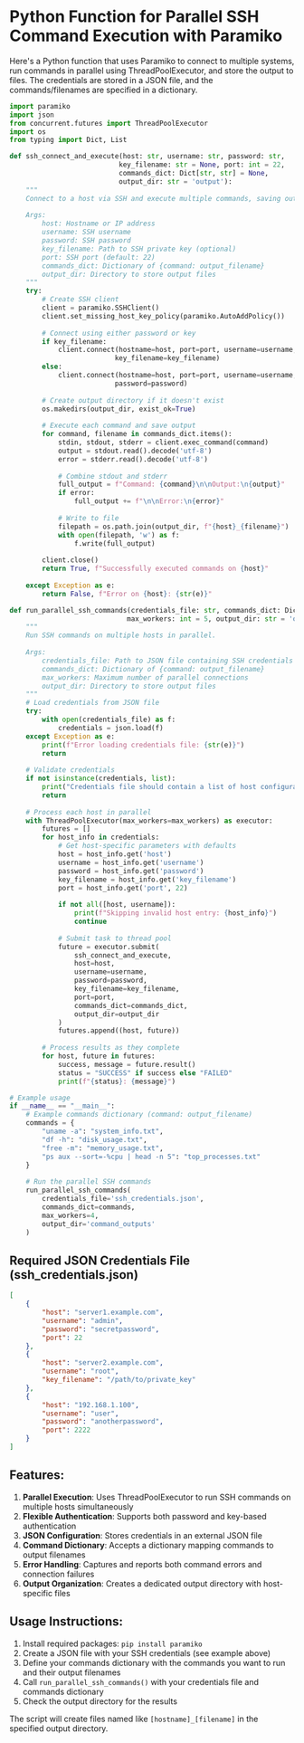 # Python Function for Parallel SSH Command Execution with Paramiko

Here's a Python function that uses Paramiko to connect to multiple systems, run commands in parallel using ThreadPoolExecutor, and store the output to files. The credentials are stored in a JSON file, and the commands/filenames are specified in a dictionary.

```python
import paramiko
import json
from concurrent.futures import ThreadPoolExecutor
import os
from typing import Dict, List

def ssh_connect_and_execute(host: str, username: str, password: str, 
                           key_filename: str = None, port: int = 22,
                           commands_dict: Dict[str, str] = None,
                           output_dir: str = 'output'):
    """
    Connect to a host via SSH and execute multiple commands, saving output to files.
    
    Args:
        host: Hostname or IP address
        username: SSH username
        password: SSH password
        key_filename: Path to SSH private key (optional)
        port: SSH port (default: 22)
        commands_dict: Dictionary of {command: output_filename}
        output_dir: Directory to store output files
    """
    try:
        # Create SSH client
        client = paramiko.SSHClient()
        client.set_missing_host_key_policy(paramiko.AutoAddPolicy())
        
        # Connect using either password or key
        if key_filename:
            client.connect(hostname=host, port=port, username=username, 
                          key_filename=key_filename)
        else:
            client.connect(hostname=host, port=port, username=username, 
                          password=password)
        
        # Create output directory if it doesn't exist
        os.makedirs(output_dir, exist_ok=True)
        
        # Execute each command and save output
        for command, filename in commands_dict.items():
            stdin, stdout, stderr = client.exec_command(command)
            output = stdout.read().decode('utf-8')
            error = stderr.read().decode('utf-8')
            
            # Combine stdout and stderr
            full_output = f"Command: {command}\n\nOutput:\n{output}"
            if error:
                full_output += f"\n\nError:\n{error}"
            
            # Write to file
            filepath = os.path.join(output_dir, f"{host}_{filename}")
            with open(filepath, 'w') as f:
                f.write(full_output)
        
        client.close()
        return True, f"Successfully executed commands on {host}"
    
    except Exception as e:
        return False, f"Error on {host}: {str(e)}"

def run_parallel_ssh_commands(credentials_file: str, commands_dict: Dict[str, str],
                             max_workers: int = 5, output_dir: str = 'output'):
    """
    Run SSH commands on multiple hosts in parallel.
    
    Args:
        credentials_file: Path to JSON file containing SSH credentials
        commands_dict: Dictionary of {command: output_filename}
        max_workers: Maximum number of parallel connections
        output_dir: Directory to store output files
    """
    # Load credentials from JSON file
    try:
        with open(credentials_file) as f:
            credentials = json.load(f)
    except Exception as e:
        print(f"Error loading credentials file: {str(e)}")
        return
    
    # Validate credentials
    if not isinstance(credentials, list):
        print("Credentials file should contain a list of host configurations")
        return
    
    # Process each host in parallel
    with ThreadPoolExecutor(max_workers=max_workers) as executor:
        futures = []
        for host_info in credentials:
            # Get host-specific parameters with defaults
            host = host_info.get('host')
            username = host_info.get('username')
            password = host_info.get('password')
            key_filename = host_info.get('key_filename')
            port = host_info.get('port', 22)
            
            if not all([host, username]):
                print(f"Skipping invalid host entry: {host_info}")
                continue
            
            # Submit task to thread pool
            future = executor.submit(
                ssh_connect_and_execute,
                host=host,
                username=username,
                password=password,
                key_filename=key_filename,
                port=port,
                commands_dict=commands_dict,
                output_dir=output_dir
            )
            futures.append((host, future))
        
        # Process results as they complete
        for host, future in futures:
            success, message = future.result()
            status = "SUCCESS" if success else "FAILED"
            print(f"{status}: {message}")

# Example usage
if __name__ == "__main__":
    # Example commands dictionary (command: output_filename)
    commands = {
        "uname -a": "system_info.txt",
        "df -h": "disk_usage.txt",
        "free -m": "memory_usage.txt",
        "ps aux --sort=-%cpu | head -n 5": "top_processes.txt"
    }
    
    # Run the parallel SSH commands
    run_parallel_ssh_commands(
        credentials_file='ssh_credentials.json',
        commands_dict=commands,
        max_workers=4,
        output_dir='command_outputs'
    )
```

## Required JSON Credentials File (ssh_credentials.json)

```json
[
    {
        "host": "server1.example.com",
        "username": "admin",
        "password": "secretpassword",
        "port": 22
    },
    {
        "host": "server2.example.com",
        "username": "root",
        "key_filename": "/path/to/private_key"
    },
    {
        "host": "192.168.1.100",
        "username": "user",
        "password": "anotherpassword",
        "port": 2222
    }
]
```

## Features:

1. **Parallel Execution**: Uses ThreadPoolExecutor to run SSH commands on multiple hosts simultaneously
2. **Flexible Authentication**: Supports both password and key-based authentication
3. **JSON Configuration**: Stores credentials in an external JSON file
4. **Command Dictionary**: Accepts a dictionary mapping commands to output filenames
5. **Error Handling**: Captures and reports both command errors and connection failures
6. **Output Organization**: Creates a dedicated output directory with host-specific files

## Usage Instructions:

1. Install required packages: `pip install paramiko`
2. Create a JSON file with your SSH credentials (see example above)
3. Define your commands dictionary with the commands you want to run and their output filenames
4. Call `run_parallel_ssh_commands()` with your credentials file and commands dictionary
5. Check the output directory for the results

The script will create files named like `[hostname]_[filename]` in the specified output directory.
